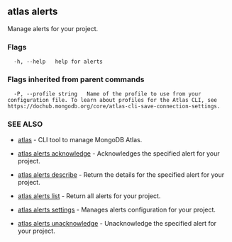 ## atlas alerts

Manage alerts for your project.






### Flags

```
  -h, --help   help for alerts

```


### Flags inherited from parent commands

```
  -P, --profile string   Name of the profile to use from your configuration file. To learn about profiles for the Atlas CLI, see https://dochub.mongodb.org/core/atlas-cli-save-connection-settings.

```

### SEE ALSO


* [atlas](atlas.md)	- CLI tool to manage MongoDB Atlas.

* [atlas alerts acknowledge](atlas_alerts_acknowledge.md)	- Acknowledges the specified alert for your project.

* [atlas alerts describe](atlas_alerts_describe.md)	- Return the details for the specified alert for your project.

* [atlas alerts list](atlas_alerts_list.md)	- Return all alerts for your project.

* [atlas alerts settings](atlas_alerts_settings.md)	- Manages alerts configuration for your project.

* [atlas alerts unacknowledge](atlas_alerts_unacknowledge.md)	- Unacknowledge the specified alert for your project.



